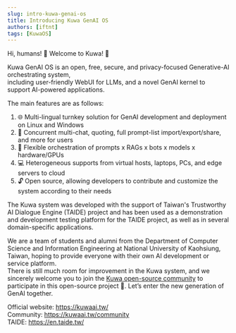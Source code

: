 ```yaml
---
slug: intro-kuwa-genai-os
title: Introducing Kuwa GenAI OS
authors: [iftnt]
tags: [KuwaOS]
---
```


Hi, humans! 👋 Welcome to Kuwa! 🤖  
  
Kuwa GenAI OS is an open, free, secure, and privacy-focused Generative-AI orchestrating system,  
including user-friendly WebUI for LLMs, and a novel GenAI kernel to support AI-powered applications.
  
The main features are as follows:
1. 🌐 Multi-lingual turnkey solution for GenAI development and deployment on Linux and Windows
2. 💬 Concurrent multi-chat, quoting, full prompt-list import/export/share, and more for users
3. 🔄 Flexible orchestration of prompts x RAGs x bots x models x hardware/GPUs
4. 💻 Heterogeneous supports from virtual hosts, laptops, PCs, and edge servers to cloud
5. 🔓 Open source, allowing developers to contribute and customize the system according to their needs
  
The Kuwa system was developed with the support of Taiwan's Trustworthy AI Dialogue Engine (TAIDE) project and has been used as a demonstration and development testing platform for the TAIDE project, as well as in several domain-specific applications.  
  
We are a team of students and alumni from the Department of Computer Science and Information Engineering at National University of Kaohsiung, Taiwan, hoping to provide everyone with their own AI development or service platform.  
There is still much room for improvement in the Kuwa system, and we sincerely welcome you to join the [Kuwa open-source community](https://kuwaai.tw/community) to participate in this open-source project 🙌. Let’s enter the new generation of GenAI together.  
  
Official website: https://kuwaai.tw/  
Community: https://kuwaai.tw/community   
TAIDE: https://en.taide.tw/